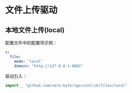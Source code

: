 # 文件上传驱动

## 本地文件上传(local)

配置文件中的配置项示例：

```yaml
v:
  file:
    mode: "local"
    domain: "http://127.0.0.1:8002"
```

驱动引入：

```go
import _ "github.com/vera-byte/vgo/contrib/files/local"
```
